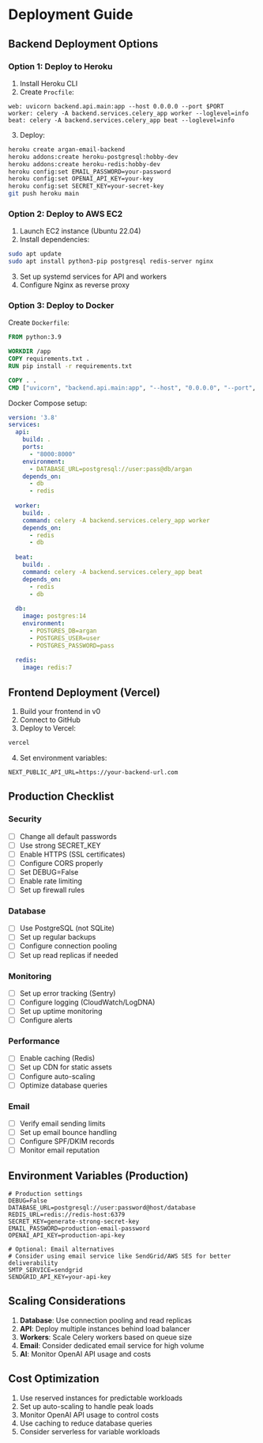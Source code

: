 # Deployment Guide

## Backend Deployment Options

### Option 1: Deploy to Heroku

1. Install Heroku CLI
2. Create `Procfile`:
```
web: uvicorn backend.api.main:app --host 0.0.0.0 --port $PORT
worker: celery -A backend.services.celery_app worker --loglevel=info
beat: celery -A backend.services.celery_app beat --loglevel=info
```

3. Deploy:
```bash
heroku create argan-email-backend
heroku addons:create heroku-postgresql:hobby-dev
heroku addons:create heroku-redis:hobby-dev
heroku config:set EMAIL_PASSWORD=your-password
heroku config:set OPENAI_API_KEY=your-key
heroku config:set SECRET_KEY=your-secret-key
git push heroku main
```

### Option 2: Deploy to AWS EC2

1. Launch EC2 instance (Ubuntu 22.04)
2. Install dependencies:
```bash
sudo apt update
sudo apt install python3-pip postgresql redis-server nginx
```

3. Set up systemd services for API and workers
4. Configure Nginx as reverse proxy

### Option 3: Deploy to Docker

Create `Dockerfile`:
```dockerfile
FROM python:3.9

WORKDIR /app
COPY requirements.txt .
RUN pip install -r requirements.txt

COPY . .
CMD ["uvicorn", "backend.api.main:app", "--host", "0.0.0.0", "--port", "8000"]
```

Docker Compose setup:
```yaml
version: '3.8'
services:
  api:
    build: .
    ports:
      - "8000:8000"
    environment:
      - DATABASE_URL=postgresql://user:pass@db/argan
    depends_on:
      - db
      - redis
  
  worker:
    build: .
    command: celery -A backend.services.celery_app worker
    depends_on:
      - redis
      - db
  
  beat:
    build: .
    command: celery -A backend.services.celery_app beat
    depends_on:
      - redis
      - db
  
  db:
    image: postgres:14
    environment:
      - POSTGRES_DB=argan
      - POSTGRES_USER=user
      - POSTGRES_PASSWORD=pass
  
  redis:
    image: redis:7
```

## Frontend Deployment (Vercel)

1. Build your frontend in v0
2. Connect to GitHub
3. Deploy to Vercel:
```bash
vercel
```

4. Set environment variables:
```
NEXT_PUBLIC_API_URL=https://your-backend-url.com
```

## Production Checklist

### Security
- [ ] Change all default passwords
- [ ] Use strong SECRET_KEY
- [ ] Enable HTTPS (SSL certificates)
- [ ] Configure CORS properly
- [ ] Set DEBUG=False
- [ ] Enable rate limiting
- [ ] Set up firewall rules

### Database
- [ ] Use PostgreSQL (not SQLite)
- [ ] Set up regular backups
- [ ] Configure connection pooling
- [ ] Set up read replicas if needed

### Monitoring
- [ ] Set up error tracking (Sentry)
- [ ] Configure logging (CloudWatch/LogDNA)
- [ ] Set up uptime monitoring
- [ ] Configure alerts

### Performance
- [ ] Enable caching (Redis)
- [ ] Set up CDN for static assets
- [ ] Configure auto-scaling
- [ ] Optimize database queries

### Email
- [ ] Verify email sending limits
- [ ] Set up email bounce handling
- [ ] Configure SPF/DKIM records
- [ ] Monitor email reputation

## Environment Variables (Production)

```env
# Production settings
DEBUG=False
DATABASE_URL=postgresql://user:password@host/database
REDIS_URL=redis://redis-host:6379
SECRET_KEY=generate-strong-secret-key
EMAIL_PASSWORD=production-email-password
OPENAI_API_KEY=production-api-key

# Optional: Email alternatives
# Consider using email service like SendGrid/AWS SES for better deliverability
SMTP_SERVICE=sendgrid
SENDGRID_API_KEY=your-api-key
```

## Scaling Considerations

1. **Database**: Use connection pooling and read replicas
2. **API**: Deploy multiple instances behind load balancer
3. **Workers**: Scale Celery workers based on queue size
4. **Email**: Consider dedicated email service for high volume
5. **AI**: Monitor OpenAI API usage and costs

## Cost Optimization

1. Use reserved instances for predictable workloads
2. Set up auto-scaling to handle peak loads
3. Monitor OpenAI API usage to control costs
4. Use caching to reduce database queries
5. Consider serverless for variable workloads 